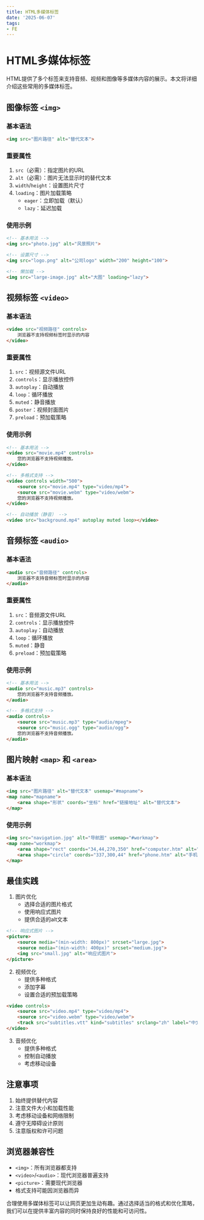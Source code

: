 ```yaml
---
title: HTML多媒体标签
date: '2025-06-07'
tags:
- FE
---
```


# HTML多媒体标签

HTML提供了多个标签来支持音频、视频和图像等多媒体内容的展示。本文将详细介绍这些常用的多媒体标签。

## 图像标签 `<img>`

### 基本语法

```html
<img src="图片路径" alt="替代文本">
```

### 重要属性

1. `src`（必需）：指定图片的URL
2. `alt`（必需）：图片无法显示时的替代文本
3. `width`/`height`：设置图片尺寸
4. `loading`：图片加载策略
   - `eager`：立即加载（默认）
   - `lazy`：延迟加载

### 使用示例

```html
<!-- 基本用法 -->
<img src="photo.jpg" alt="风景照片">

<!-- 设置尺寸 -->
<img src="logo.png" alt="公司logo" width="200" height="100">

<!-- 懒加载 -->
<img src="large-image.jpg" alt="大图" loading="lazy">
```

## 视频标签 `<video>`

### 基本语法

```html
<video src="视频路径" controls>
    浏览器不支持视频标签时显示的内容
</video>
```

### 重要属性

1. `src`：视频源文件URL
2. `controls`：显示播放控件
3. `autoplay`：自动播放
4. `loop`：循环播放
5. `muted`：静音播放
6. `poster`：视频封面图片
7. `preload`：预加载策略

### 使用示例

```html
<!-- 基本用法 -->
<video src="movie.mp4" controls>
    您的浏览器不支持视频播放。
</video>

<!-- 多格式支持 -->
<video controls width="500">
    <source src="movie.mp4" type="video/mp4">
    <source src="movie.webm" type="video/webm">
    您的浏览器不支持视频播放。
</video>

<!-- 自动播放（静音） -->
<video src="background.mp4" autoplay muted loop></video>
```

## 音频标签 `<audio>`

### 基本语法

```html
<audio src="音频路径" controls>
    浏览器不支持音频标签时显示的内容
</audio>
```

### 重要属性

1. `src`：音频源文件URL
2. `controls`：显示播放控件
3. `autoplay`：自动播放
4. `loop`：循环播放
5. `muted`：静音
6. `preload`：预加载策略

### 使用示例

```html
<!-- 基本用法 -->
<audio src="music.mp3" controls>
    您的浏览器不支持音频播放。
</audio>

<!-- 多格式支持 -->
<audio controls>
    <source src="music.mp3" type="audio/mpeg">
    <source src="music.ogg" type="audio/ogg">
    您的浏览器不支持音频播放。
</audio>
```

## 图片映射 `<map>` 和 `<area>`

### 基本语法

```html
<img src="图片路径" alt="替代文本" usemap="#mapname">
<map name="mapname">
    <area shape="形状" coords="坐标" href="链接地址" alt="替代文本">
</map>
```

### 使用示例

```html
<img src="navigation.jpg" alt="导航图" usemap="#workmap">
<map name="workmap">
    <area shape="rect" coords="34,44,270,350" href="computer.htm" alt="电脑">
    <area shape="circle" coords="337,300,44" href="phone.htm" alt="手机">
</map>
```

## 最佳实践

1. 图片优化
   - 选择合适的图片格式
   - 使用响应式图片
   - 提供合适的alt文本

```html
<!-- 响应式图片 -->
<picture>
    <source media="(min-width: 800px)" srcset="large.jpg">
    <source media="(min-width: 400px)" srcset="medium.jpg">
    <img src="small.jpg" alt="响应式图片">
</picture>
```

2. 视频优化
   - 提供多种格式
   - 添加字幕
   - 设置合适的预加载策略

```html
<video controls>
    <source src="video.mp4" type="video/mp4">
    <source src="video.webm" type="video/webm">
    <track src="subtitles.vtt" kind="subtitles" srclang="zh" label="中文">
</video>
```

3. 音频优化
   - 提供多种格式
   - 控制自动播放
   - 考虑移动设备

## 注意事项

1. 始终提供替代内容
2. 注意文件大小和加载性能
3. 考虑移动设备和网络限制
4. 遵守无障碍设计原则
5. 注意版权和许可问题

## 浏览器兼容性

- `<img>`：所有浏览器都支持
- `<video>`/`<audio>`：现代浏览器普遍支持
- `<picture>`：需要现代浏览器
- 格式支持可能因浏览器而异

合理使用多媒体标签可以让网页更加生动有趣。通过选择适当的格式和优化策略，我们可以在提供丰富内容的同时保持良好的性能和可访问性。

